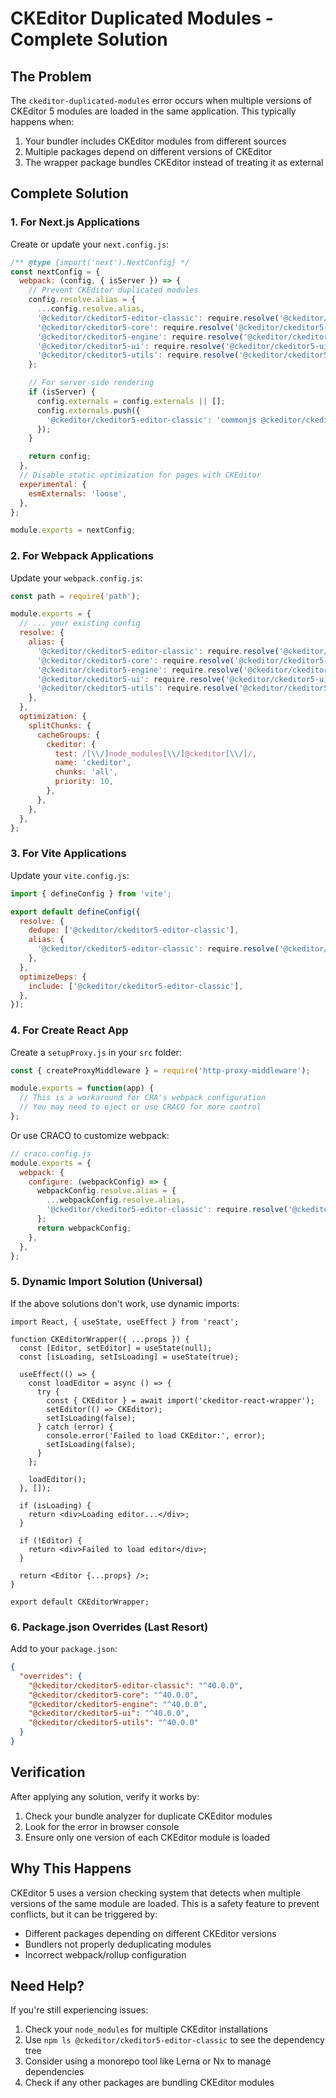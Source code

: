 # CKEditor Duplicated Modules - Complete Solution

## The Problem

The `ckeditor-duplicated-modules` error occurs when multiple versions of CKEditor 5 modules are loaded in the same application. This typically happens when:

1. Your bundler includes CKEditor modules from different sources
2. Multiple packages depend on different versions of CKEditor
3. The wrapper package bundles CKEditor instead of treating it as external

## Complete Solution

### 1. For Next.js Applications

Create or update your `next.config.js`:

```javascript
/** @type {import('next').NextConfig} */
const nextConfig = {
  webpack: (config, { isServer }) => {
    // Prevent CKEditor duplicated modules
    config.resolve.alias = {
      ...config.resolve.alias,
      '@ckeditor/ckeditor5-editor-classic': require.resolve('@ckeditor/ckeditor5-editor-classic'),
      '@ckeditor/ckeditor5-core': require.resolve('@ckeditor/ckeditor5-core'),
      '@ckeditor/ckeditor5-engine': require.resolve('@ckeditor/ckeditor5-engine'),
      '@ckeditor/ckeditor5-ui': require.resolve('@ckeditor/ckeditor5-ui'),
      '@ckeditor/ckeditor5-utils': require.resolve('@ckeditor/ckeditor5-utils'),
    };

    // For server-side rendering
    if (isServer) {
      config.externals = config.externals || [];
      config.externals.push({
        '@ckeditor/ckeditor5-editor-classic': 'commonjs @ckeditor/ckeditor5-editor-classic',
      });
    }

    return config;
  },
  // Disable static optimization for pages with CKEditor
  experimental: {
    esmExternals: 'loose',
  },
};

module.exports = nextConfig;
```

### 2. For Webpack Applications

Update your `webpack.config.js`:

```javascript
const path = require('path');

module.exports = {
  // ... your existing config
  resolve: {
    alias: {
      '@ckeditor/ckeditor5-editor-classic': require.resolve('@ckeditor/ckeditor5-editor-classic'),
      '@ckeditor/ckeditor5-core': require.resolve('@ckeditor/ckeditor5-core'),
      '@ckeditor/ckeditor5-engine': require.resolve('@ckeditor/ckeditor5-engine'),
      '@ckeditor/ckeditor5-ui': require.resolve('@ckeditor/ckeditor5-ui'),
      '@ckeditor/ckeditor5-utils': require.resolve('@ckeditor/ckeditor5-utils'),
    },
  },
  optimization: {
    splitChunks: {
      cacheGroups: {
        ckeditor: {
          test: /[\\/]node_modules[\\/]@ckeditor[\\/]/,
          name: 'ckeditor',
          chunks: 'all',
          priority: 10,
        },
      },
    },
  },
};
```

### 3. For Vite Applications

Update your `vite.config.js`:

```javascript
import { defineConfig } from 'vite';

export default defineConfig({
  resolve: {
    dedupe: ['@ckeditor/ckeditor5-editor-classic'],
    alias: {
      '@ckeditor/ckeditor5-editor-classic': require.resolve('@ckeditor/ckeditor5-editor-classic'),
    },
  },
  optimizeDeps: {
    include: ['@ckeditor/ckeditor5-editor-classic'],
  },
});
```

### 4. For Create React App

Create a `setupProxy.js` in your `src` folder:

```javascript
const { createProxyMiddleware } = require('http-proxy-middleware');

module.exports = function(app) {
  // This is a workaround for CRA's webpack configuration
  // You may need to eject or use CRACO for more control
};
```

Or use CRACO to customize webpack:

```javascript
// craco.config.js
module.exports = {
  webpack: {
    configure: (webpackConfig) => {
      webpackConfig.resolve.alias = {
        ...webpackConfig.resolve.alias,
        '@ckeditor/ckeditor5-editor-classic': require.resolve('@ckeditor/ckeditor5-editor-classic'),
      };
      return webpackConfig;
    },
  },
};
```

### 5. Dynamic Import Solution (Universal)

If the above solutions don't work, use dynamic imports:

```tsx
import React, { useState, useEffect } from 'react';

function CKEditorWrapper({ ...props }) {
  const [Editor, setEditor] = useState(null);
  const [isLoading, setIsLoading] = useState(true);

  useEffect(() => {
    const loadEditor = async () => {
      try {
        const { CKEditor } = await import('ckeditor-react-wrapper');
        setEditor(() => CKEditor);
        setIsLoading(false);
      } catch (error) {
        console.error('Failed to load CKEditor:', error);
        setIsLoading(false);
      }
    };

    loadEditor();
  }, []);

  if (isLoading) {
    return <div>Loading editor...</div>;
  }

  if (!Editor) {
    return <div>Failed to load editor</div>;
  }

  return <Editor {...props} />;
}

export default CKEditorWrapper;
```

### 6. Package.json Overrides (Last Resort)

Add to your `package.json`:

```json
{
  "overrides": {
    "@ckeditor/ckeditor5-editor-classic": "^40.0.0",
    "@ckeditor/ckeditor5-core": "^40.0.0",
    "@ckeditor/ckeditor5-engine": "^40.0.0",
    "@ckeditor/ckeditor5-ui": "^40.0.0",
    "@ckeditor/ckeditor5-utils": "^40.0.0"
  }
}
```

## Verification

After applying any solution, verify it works by:

1. Check your bundle analyzer for duplicate CKEditor modules
2. Look for the error in browser console
3. Ensure only one version of each CKEditor module is loaded

## Why This Happens

CKEditor 5 uses a version checking system that detects when multiple versions of the same module are loaded. This is a safety feature to prevent conflicts, but it can be triggered by:

- Different packages depending on different CKEditor versions
- Bundlers not properly deduplicating modules
- Incorrect webpack/rollup configuration

## Need Help?

If you're still experiencing issues:

1. Check your `node_modules` for multiple CKEditor installations
2. Use `npm ls @ckeditor/ckeditor5-editor-classic` to see the dependency tree
3. Consider using a monorepo tool like Lerna or Nx to manage dependencies
4. Check if any other packages are bundling CKEditor modules
